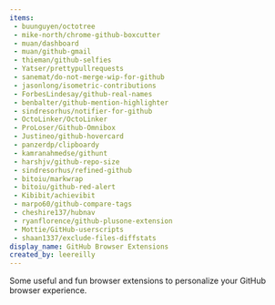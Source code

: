 ```yaml
---
items:
 - buunguyen/octotree
 - mike-north/chrome-github-boxcutter
 - muan/dashboard
 - muan/github-gmail
 - thieman/github-selfies
 - Yatser/prettypullrequests
 - sanemat/do-not-merge-wip-for-github
 - jasonlong/isometric-contributions
 - ForbesLindesay/github-real-names
 - benbalter/github-mention-highlighter
 - sindresorhus/notifier-for-github
 - OctoLinker/OctoLinker
 - ProLoser/Github-Omnibox
 - Justineo/github-hovercard
 - panzerdp/clipboardy
 - kamranahmedse/githunt
 - harshjv/github-repo-size
 - sindresorhus/refined-github
 - bitoiu/markwrap
 - bitoiu/github-red-alert
 - Kibibit/achievibit
 - marpo60/github-compare-tags
 - cheshire137/hubnav
 - ryanflorence/github-plusone-extension
 - Mottie/GitHub-userscripts
 - shaan1337/exclude-files-diffstats
display_name: GitHub Browser Extensions
created_by: leereilly
---
```

Some useful and fun browser extensions to personalize your GitHub browser experience.
